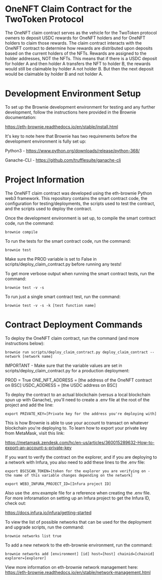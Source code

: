 # OneNFT Claim Contract for the TwoToken Protocol

The OneNFT claim contract serves as the vehicle for the TwoToken protocol owners to deposit USDC rewards for OneNFT holders and for
OneNFT holders to claim those rewards. The claim contract interacts with the OneNFT contract to determine how rewards are distributed
upon deposits based on the current holders of the NFTs. Rewards are assigned to the holder addresses, NOT the NFTs. This means that if
there is a USDC deposit for holder A and then holder A transfers the NFT to holder B, the rewards would still be claimable by holder A not holder B.
But then the next deposit would be claimable by holder B and not holder A.

# Development Environment Setup

To set up the Brownie development environment for testing and any further development, follow the instructions here provided in the Brownie documentation:

https://eth-brownie.readthedocs.io/en/stable/install.html

It's key to note here that Brownie has two requirements before the development environment is fully set up:

Python3 - https://www.python.org/downloads/release/python-368/

Ganache-CLI - https://github.com/trufflesuite/ganache-cli

# Project Information

The OneNFT claim contract was developed using the eth-brownie Python web3 framework. This repository contains the smart contract code, the
configuration for testing/deployments, the scripts used to test the contract, and the scripts used to deploy the contract.

Once the development environment is set up, to compile the smart contract code, run the command:

``brownie compile``

To run the tests for the smart contract code, run the command:

``brownie test``

Make sure the PROD variable is set to False in scripts/deploy_claim_contract.py before running any tests!

To get more verbose output when running the smart contract tests, run the command:

``brownie test -v -s``

To run just a single smart contract test, run the command:

``brownie test -v -s -k [test function name]``

# Contract Deployment Commands

To deploy the OneNFT claim contract, run the command (and more instructions below):

``brownie run scripts/deploy_claim_contract.py deploy_claim_contract --network [network name]``

IMPORTANT - Make sure that the variable values are set in scripts/deploy_claim_contract.py for a production deployment:

PROD = True
ONE_NFT_ADDRESS = [the address of the OneNFT contract on BSC]
USDC_ADDRESS = [the USDC address on BSC]

To deploy the contract to an actual blockchain (versus a local blockchain spun up with Ganache), you'll need to create a .env file at the root of the project and add the line:

``export PRIVATE_KEY=[Private key for the address you're deploying with]``

This is how Brownie is able to use your account to transact on whatever blockchain you're deploying to. To learn how to export your private key from MetaMask, visit this link:

https://metamask.zendesk.com/hc/en-us/articles/360015289632-How-to-export-an-account-s-private-key

If you want to verify the contract on the explorer, and if you are deploying to a network with Infura, you also need to add these lines to the .env file:

``export BSCSCAN_TOKEN=[token for the explorer you are verifying on - the name of this variable changes depending on the network]``

``export WEB3_INFURA_PROJECT_ID=[Infura project ID]``

Also use the .env.example file for a reference when creating the .env file. For more inforamation on setting up an Infura project to get the Infura ID, check out:

https://docs.infura.io/infura/getting-started

To view the list of possible networks that can be used for the deployment and upgrade scripts, run the command:

``brownie networks list true``

To add a new network to the eth-brownie environment, run the command:

``brownie networks add [environment] [id] host=[host] chainid=[chainid] explorer=[explorer]``

View more information on eth-brownie network management here:
https://eth-brownie.readthedocs.io/en/stable/network-management.html
